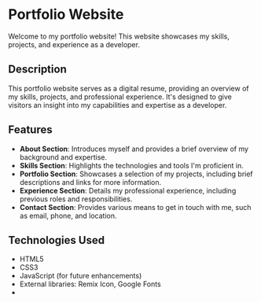 # Portfolio Website

Welcome to my portfolio website! This website showcases my skills, projects, and experience as a developer.

## Description

This portfolio website serves as a digital resume, providing an overview of my skills, projects, and professional experience. It's designed to give visitors an insight into my capabilities and expertise as a developer.

## Features

- **About Section**: Introduces myself and provides a brief overview of my background and expertise.
- **Skills Section**: Highlights the technologies and tools I'm proficient in.
- **Portfolio Section**: Showcases a selection of my projects, including brief descriptions and links for more information.
- **Experience Section**: Details my professional experience, including previous roles and responsibilities.
- **Contact Section**: Provides various means to get in touch with me, such as email, phone, and location.

## Technologies Used

- HTML5
- CSS3
- JavaScript (for future enhancements)
- External libraries: Remix Icon, Google Fonts
- 
